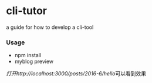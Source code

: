 # cli-tutor
a guide for how to  develop a cli-tool


### Usage
- npm install
- myblog preview

*打开http://localhost:3000/posts/2016-6/hello*可以看到效果